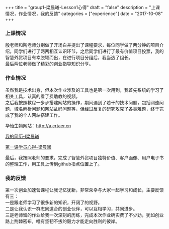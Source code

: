 +++
title = "group1-梁晨曦-Lesson1心得"
draft = "false"
description = "上课情况，作业情况，我的反馈"
categories = ["experience"]
date = "2017-10-08"
+++

### 上课情况

殷老师和陶老师分别做了开场白并提出了课程要求，每位同学做了两分钟的项目介绍，同学们进行了两两相互认识环节，之后同学们进行了最有价值项目投票，我的智慧外贸项目有幸脱颖而出，在进行项目分组后，我当选了组长。<br/>
最后两位老师做了精彩的创业指导知识分享。


### 作业情况

虽然我是技术出身，但本次作业涉及的工具也是第一次用到，我首先系统的学习了相关工具，认真的看了费助教的视频。<br/>
之后我按照教程一步步搭建网站的操作，期间遇到了若干的技术问题，包括网速问题、域名解析问题和网站乱码问题等，但经过反复的研究攻克了各类难题，终于完成了我的个人网站搭建工作。<br/>
<p>华怡生物网站：<a style="cursor:hand;" target="_blank" href="http://zjq-x-camp.tk">http://a.crtaer.cn</a></p>
<p><a style="cursor:hand;" target="_blank" href="http://x-camp.tk/post/group2/zhangjainqi-resume/">我的简历-l梁晨曦</a></p>
<p><a style="cursor:hand;" target="_blank" href="http://x-camp.tk/post/group2/zhangjainqi-experience/">第一课学员心得-梁晨曦</a></p>

最后，我按照老师的要求，完成了智慧外贸项目独特价值、客户画像、用户电子书的整理工作，用工具上传到github指点位置上了。


### 我的反馈

第一次创业加速营课程让我记忆犹新，非常荣幸与大家一起学习和成长，主要反馈有三：<br/>
一是跟老师学习了很多新的知识，开阔了的视野。<br/>
二是让我认识一群志同道合的创业伙伴，可以互相学习，共同进步。<br/>
三是老师留的作业给我一次深刻的历练，完成本次作业确实费了不少劲，犹如创业路上荆棘密布，唯有坚韧不拔的毅力才能走向胜利的彼岸。
